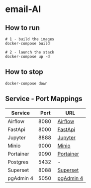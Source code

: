 # email-AI

## How to run
```
# 1 - build the images
docker-compose build

# 2 - launch the stack
docker-compose up -d
```

## How to stop
```
docker-compose down
```

## Service - Port Mappings
| Service | Port | URL |
| --- | --- | --- |
| Airflow | 8080 | [Airflow](http://localhost:8080/admin/) |
| FastApi | 8000 | [FastApi](http://localhost:80/docs/) |
| Jupyter | 8888 | [Jupyter](http://localhost:8888/) |
| Minio | 9000 | [Minio](http://localhost:9000/minio/) |
| Portainer | 9090 | [Portainer](http://localhost:9090/) |
| Postgres | 5432 | - |
| Superset | 8088 | [Superset](http://localhost:8088/login/) |
| pgAdmin 4 | 5050 | [pgAdmin 4](http://localhost:5050/login?next=%2F) |
